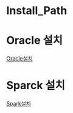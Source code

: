 # Install_Path


# Oracle 설치
[Oracle설치](Oracle_Install\Oracle_Install.md)  


# Sparck 설치
[Spark설치](spark_install\Spark_Install.md)

